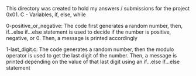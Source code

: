 This directory was created to hold my answers / submissions for the project
0x01. C - Variables, if, else, while

0-positive_or_negative: The code first generates a random number, then,
if...else if...else statement is used to decide if the number is positive,
negative, or 0. Then, a message is printed accordingly

1-last_digit.c: The code generates a random number, then the modulo operator is
used to get the last digit of the number. Then, a message is printed depending
on the value of that last digit using an if...else if...else statement